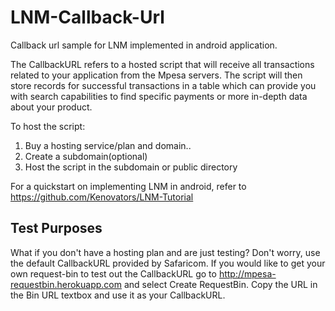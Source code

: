 # LNM-Callback-Url
Callback url sample for LNM implemented in android application.

The CallbackURL refers to a hosted script that will receive all transactions related to your application from the Mpesa servers. The script will then store records for successful transactions in a table which can provide you with search capabilities to find specific payments or more in-depth data about your product.

To host the script:
 1. Buy a hosting service/plan and domain..
 2. Create a subdomain(optional)
 3. Host the script in the subdomain or public directory
 
 
For a quickstart on implementing LNM in android, refer to https://github.com/Kenovators/LNM-Tutorial

## Test Purposes
What if you don't have a hosting plan and are just testing? 
Don't worry, use the default CallbackURL provided by Safaricom.
If you would like to get your own request-bin to test out the CallbackURL go to http://mpesa-requestbin.herokuapp.com and select Create RequestBin. Copy the URL in the Bin URL textbox and use it as your CallbackURL.
